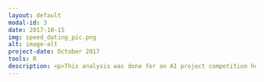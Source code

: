 ```yaml
---
layout: default
modal-id: 3
date: 2017-10-15
img: speed_dating_pic.png
alt: image-alt
project-date: October 2017
tools: R
description: <p>This analysis was done for an AI project competition hosted by the Columbia Statistics Club. My group of 3 received 2<sup>nd</sup> place. We used the <a href = "http://www.stat.columbia.edu/~gelman/arm/examples/speed.dating/">Speed Dating Data Set</a> compiled by the Columbia Business School in 2002-2004. Each observation in the dataset represents a speed date that a single person went on. Demographic information, interests, and subjective qualities about each person are recorded. After data cleaning, we transformed the entire dataset so that each observation represented a date between two participants.</p><p>The models used were Random Forests, Linear SVMs, and Neural Networks. The main challenge in the modeling was that it was difficult to get a high true positive rate.</p> <h3>Key Takeaways</h3><br><ul><li><p>For most participants, their perception of their date's attractiveness was the most important variable in determining if that person wanted to go on another date. </p></li> <li><p>Participants' perceptions about their own qualities like attractiveness and intelligence were only loosely correlated with what their date thought about those qualities. </p></li></ul>
---
```

